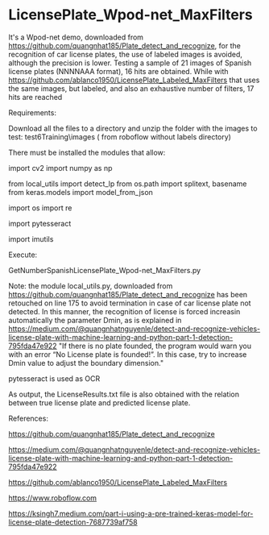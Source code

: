# LicensePlate_Wpod-net_MaxFilters
It's a Wpod-net demo, downloaded from https://github.com/quangnhat185/Plate_detect_and_recognize,   for the recognition of car license plates, the use of labeled images is avoided, although the precision is lower. Testing a sample of 21 images of Spanish license plates (NNNNAAA format), 16 hits are obtained. While with https://github.com/ablanco1950/LicensePlate_Labeled_MaxFilters that uses the same images, but labeled, and also an exhaustive number of filters,  17 hits are reached

Requirements:

Download all the files to a directory and unzip the folder with the images to test: test6Training\images ( from roboflow without labels directory)

There must be installed the modules that allow:

import cv2
import numpy as np

from local_utils import detect_lp
from os.path import splitext, basename
from keras.models import model_from_json

import os
import re

import pytesseract

import imutils

Execute:

GetNumberSpanishLicensePlate_Wpod-net_MaxFilters.py

Note:
the module local_utils.py, downloaded from https://github.com/quangnhat185/Plate_detect_and_recognize has been  retouched  on line 175 to avoid termination
in case of car license plate not detected. In this manner, the recognition of license is forced increasin automatically the parameter Dmin, as is explained in https://medium.com/@quangnhatnguyenle/detect-and-recognize-vehicles-license-plate-with-machine-learning-and-python-part-1-detection-795fda47e922
"If there is no plate founded, the program would warn you with an error “No License plate is founded!”. In this case, try to increase Dmin value to adjust the boundary dimension."

pytesseract is used as OCR

As output, the LicenseResults.txt file is also obtained with the relation between true license plate and predicted license plate.

References:

 https://github.com/quangnhat185/Plate_detect_and_recognize
 
 https://medium.com/@quangnhatnguyenle/detect-and-recognize-vehicles-license-plate-with-machine-learning-and-python-part-1-detection-795fda47e922
 
 https://github.com/ablanco1950/LicensePlate_Labeled_MaxFilters
 
 https://www.roboflow.com
 
 https://ksingh7.medium.com/part-i-using-a-pre-trained-keras-model-for-license-plate-detection-7687739af758

